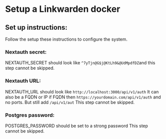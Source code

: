 # Setup a Linkwarden docker

## Set up instructions:
Follow the setup these instructions to configure the system.

### Nextauth secret:
NEXTAUTH_SECRET should look like `^7yTjn@G$j@KtLh9&@UdMpdfDZ`and this step cannot be skipped.

### Nextauth URL:
NEXTAUTH_URL should look like `http://localhost:3000/api/v1/auth` 
It can also be a FQDN or IP if FQDN then `https://yourdomain.com/api/v1/auth` and no ports. But still add `/api/v1/aut`
This step cannot be skipped.


### Postgres password:
POSTGRES_PASSWORD should be set to a strong password
This step cannot be skipped.